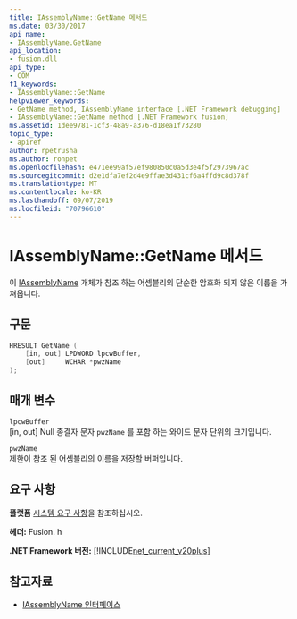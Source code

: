 ```yaml
---
title: IAssemblyName::GetName 메서드
ms.date: 03/30/2017
api_name:
- IAssemblyName.GetName
api_location:
- fusion.dll
api_type:
- COM
f1_keywords:
- IAssemblyName::GetName
helpviewer_keywords:
- GetName method, IAssemblyName interface [.NET Framework debugging]
- IAssemblyName::GetName method [.NET Framework fusion]
ms.assetid: 1dee9781-1cf3-48a9-a376-d18ea1f73280
topic_type:
- apiref
author: rpetrusha
ms.author: ronpet
ms.openlocfilehash: e471ee99af57ef980850c0a5d3e4f5f2973967ac
ms.sourcegitcommit: d2e1dfa7ef2d4e9ffae3d431cf6a4ffd9c8d378f
ms.translationtype: MT
ms.contentlocale: ko-KR
ms.lasthandoff: 09/07/2019
ms.locfileid: "70796610"
---
```

# <a name="iassemblynamegetname-method"></a>IAssemblyName::GetName 메서드
이 [IAssemblyName](iassemblyname-interface.md) 개체가 참조 하는 어셈블리의 단순한 암호화 되지 않은 이름을 가져옵니다.  
  
## <a name="syntax"></a>구문  
  
```cpp  
HRESULT GetName (  
    [in, out] LPDWORD lpcwBuffer,  
    [out]     WCHAR *pwzName  
);  
```  
  
## <a name="parameters"></a>매개 변수  
 `lpcwBuffer`  
 [in, out] Null 종결자 문자 `pwzName` 를 포함 하는 와이드 문자 단위의 크기입니다.  
  
 `pwzName`  
 제한이 참조 된 어셈블리의 이름을 저장할 버퍼입니다.  
  
## <a name="requirements"></a>요구 사항  
 **플랫폼** [시스템 요구 사항](../../get-started/system-requirements.md)을 참조하십시오.  
  
 **헤더:** Fusion. h  
  
 **.NET Framework 버전:** [!INCLUDE[net_current_v20plus](../../../../includes/net-current-v20plus-md.md)]  
  
## <a name="see-also"></a>참고자료

- [IAssemblyName 인터페이스](iassemblyname-interface.md)
